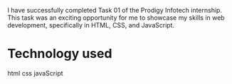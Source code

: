 I have successfully completed Task 01 of the Prodigy Infotech internship. This task was an exciting opportunity for me to showcase my skills in web development, specifically in HTML, CSS, and JavaScript.
#  Technology used
html
css 
javaScript